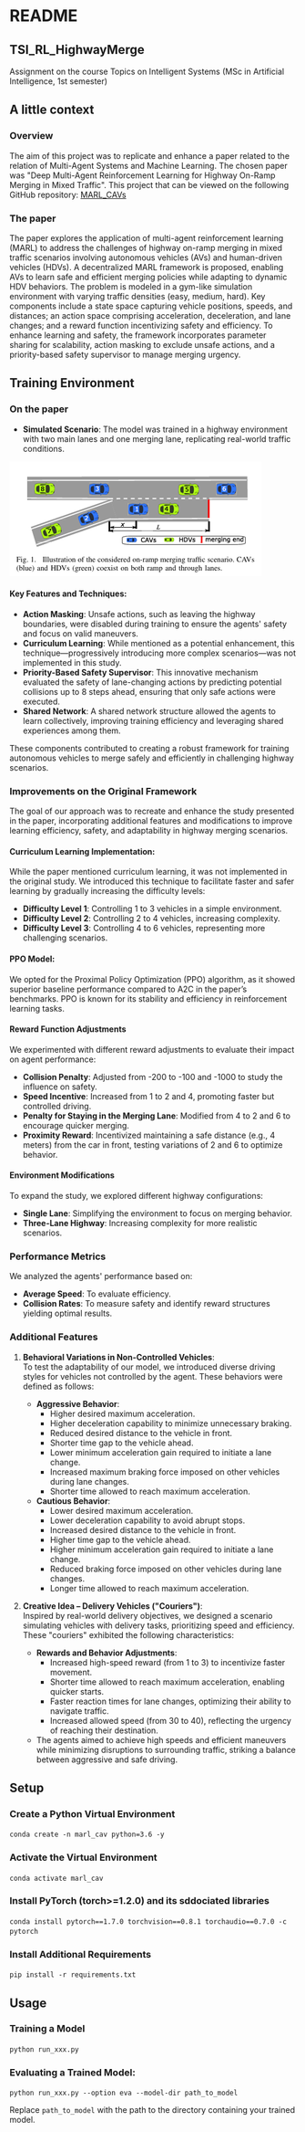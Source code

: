 # README

## TSI_RL_HighwayMerge
Assignment on the course Topics on Intelligent Systems (MSc in Artificial Intelligence, 1st semester)

## A little context
### Overview
The aim of this project was to replicate and enhance a paper related to the relation of Multi-Agent Systems and Machine Learning. The chosen paper was "Deep Multi-Agent Reinforcement Learning for Highway On-Ramp Merging in Mixed Traffic". This project that can be viewed on the following GitHub repository: [MARL_CAVs](https://github.com/DongChen06/MARL_CAVs?tab=readme-ov-file)

### The paper
The paper explores the application of multi-agent reinforcement learning (MARL) to address the challenges of highway on-ramp merging in mixed traffic scenarios involving autonomous vehicles (AVs) and human-driven vehicles (HDVs). A decentralized MARL framework is proposed, enabling AVs to learn safe and efficient merging policies while adapting to dynamic HDV behaviors. The problem is modeled in a gym-like simulation environment with varying traffic densities (easy, medium, hard). Key components include a state space capturing vehicle positions, speeds, and distances; an action space comprising acceleration, deceleration, and lane changes; and a reward function incentivizing safety and efficiency. To enhance learning and safety, the framework incorporates parameter sharing for scalability, action masking to exclude unsafe actions, and a priority-based safety supervisor to manage merging urgency. 

## Training Environment
### On the paper
- **Simulated Scenario**: The model was trained in a highway environment with two main lanes and one merging lane, replicating real-world traffic conditions.

![Environment](figures/environment.png)

#### Key Features and Techniques:
- **Action Masking**: Unsafe actions, such as leaving the highway boundaries, were disabled during training to ensure the agents' safety and focus on valid maneuvers.
- **Curriculum Learning**: While mentioned as a potential enhancement, this technique—progressively introducing more complex scenarios—was not implemented in this study.
- **Priority-Based Safety Supervisor**: This innovative mechanism evaluated the safety of lane-changing actions by predicting potential collisions up to 8 steps ahead, ensuring that only safe actions were executed.
- **Shared Network**: A shared network structure allowed the agents to learn collectively, improving training efficiency and leveraging shared experiences among them.

These components contributed to creating a robust framework for training autonomous vehicles to merge safely and efficiently in challenging highway scenarios.

### **Improvements on the Original Framework**

The goal of our approach was to recreate and enhance the study presented in the paper, incorporating additional features and modifications to improve learning efficiency, safety, and adaptability in highway merging scenarios.

#### **Curriculum Learning Implementation**:  
   While the paper mentioned curriculum learning, it was not implemented in the original study. We introduced this technique to facilitate faster and safer learning by gradually increasing the difficulty levels:
   - **Difficulty Level 1**: Controlling 1 to 3 vehicles in a simple environment.
   - **Difficulty Level 2**: Controlling 2 to 4 vehicles, increasing complexity.
   - **Difficulty Level 3**: Controlling 4 to 6 vehicles, representing more challenging scenarios.

 #### **PPO Model**:  
   We opted for the Proximal Policy Optimization (PPO) algorithm, as it showed superior baseline performance compared to A2C in the paper’s benchmarks. PPO is known for its stability and efficiency in reinforcement learning tasks.
   
#### **Reward Function Adjustments**
We experimented with different reward adjustments to evaluate their impact on agent performance:
- **Collision Penalty**: Adjusted from -200 to -100 and -1000 to study the influence on safety.  
- **Speed Incentive**: Increased from 1 to 2 and 4, promoting faster but controlled driving.  
- **Penalty for Staying in the Merging Lane**: Modified from 4 to 2 and 6 to encourage quicker merging.  
- **Proximity Reward**: Incentivized maintaining a safe distance (e.g., 4 meters) from the car in front, testing variations of 2 and 6 to optimize behavior.

#### **Environment Modifications**
To expand the study, we explored different highway configurations:
- **Single Lane**: Simplifying the environment to focus on merging behavior.  
- **Three-Lane Highway**: Increasing complexity for more realistic scenarios.

### **Performance Metrics**
We analyzed the agents' performance based on:
- **Average Speed**: To evaluate efficiency.  
- **Collision Rates**: To measure safety and identify reward structures yielding optimal results.

### **Additional Features**

1. **Behavioral Variations in Non-Controlled Vehicles**:  
   To test the adaptability of our model, we introduced diverse driving styles for vehicles not controlled by the agent. These behaviors were defined as follows:  
   - **Aggressive Behavior**:  
     - Higher desired maximum acceleration.  
     - Higher deceleration capability to minimize unnecessary braking.  
     - Reduced desired distance to the vehicle in front.  
     - Shorter time gap to the vehicle ahead.  
     - Lower minimum acceleration gain required to initiate a lane change.  
     - Increased maximum braking force imposed on other vehicles during lane changes.  
     - Shorter time allowed to reach maximum acceleration.  
   - **Cautious Behavior**:  
     - Lower desired maximum acceleration.  
     - Lower deceleration capability to avoid abrupt stops.  
     - Increased desired distance to the vehicle in front.  
     - Higher time gap to the vehicle ahead.  
     - Higher minimum acceleration gain required to initiate a lane change.  
     - Reduced braking force imposed on other vehicles during lane changes.  
     - Longer time allowed to reach maximum acceleration.  

2. **Creative Idea – Delivery Vehicles ("Couriers")**:  
   Inspired by real-world delivery objectives, we designed a scenario simulating vehicles with delivery tasks, prioritizing speed and efficiency. These "couriers" exhibited the following characteristics:  
   - **Rewards and Behavior Adjustments**:  
     - Increased high-speed reward (from 1 to 3) to incentivize faster movement.  
     - Shorter time allowed to reach maximum acceleration, enabling quicker starts.  
     - Faster reaction times for lane changes, optimizing their ability to navigate traffic.  
     - Increased allowed speed (from 30 to 40), reflecting the urgency of reaching their destination.  
   - The agents aimed to achieve high speeds and efficient maneuvers while minimizing disruptions to surrounding traffic, striking a balance between aggressive and safe driving.  
  

## Setup

### Create a Python Virtual Environment

`conda create -n marl_cav python=3.6 -y`

### Activate the Virtual Environment

`conda activate marl_cav`

### Install PyTorch (torch>=1.2.0) and its sddociated libraries

`conda install pytorch==1.7.0 torchvision==0.8.1 torchaudio==0.7.0 -c pytorch`

### Install Additional Requirements

`pip install -r requirements.txt`

## Usage

### Training a Model

`python run_xxx.py`

### Evaluating a Trained Model:

`python run_xxx.py --option eva --model-dir path_to_model`

Replace `path_to_model` with the path to the directory containing your trained model.

